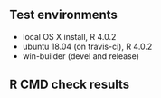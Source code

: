 ## Test environments

* local OS X install, R 4.0.2
* ubuntu 18.04 (on travis-ci), R 4.0.2
* win-builder (devel and release)

## R CMD check results



